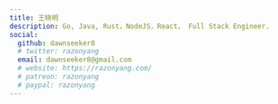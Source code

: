 ```yaml
---
title: 王晓明
description: Go, Java, Rust，NodeJS，React， Full Stack Engineer.
social:
  github: dawnseeker8
  # twitter: razonyang
  email: dawnseeker8@gmail.com
  # website: https://razonyang.com/
  # patreon: razonyang
  # paypal: razonyang
---
```

